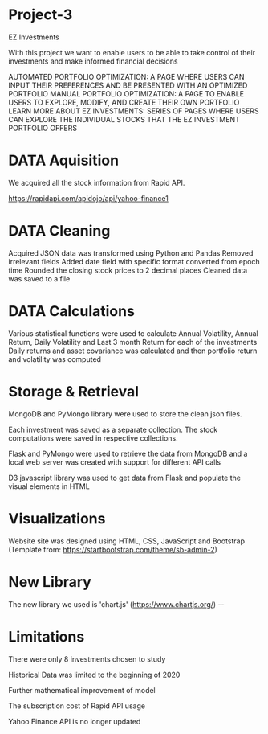 # Project-3

EZ Investments

With this project we want to enable users to be able to take control of their investments and make informed financial decisions

AUTOMATED PORTFOLIO OPTIMIZATION: A PAGE WHERE USERS CAN INPUT THEIR PREFERENCES AND BE PRESENTED WITH AN OPTIMIZED PORTFOLIO
MANUAL PORTFOLIO OPTIMIZATION: A PAGE TO ENABLE USERS TO EXPLORE, MODIFY, AND CREATE THEIR OWN PORTFOLIO
LEARN MORE ABOUT EZ INVESTMENTS: SERIES OF PAGES WHERE USERS CAN EXPLORE THE INDIVIDUAL STOCKS THAT THE EZ INVESTMENT PORTFOLIO OFFERS

# DATA Aquisition
We acquired all the stock information from Rapid API.

https://rapidapi.com/apidojo/api/yahoo-finance1

# DATA Cleaning
Acquired JSON data was transformed using Python and Pandas
Removed irrelevant fields
Added date field with specific format converted from epoch time
Rounded the closing stock prices to 2 decimal places
Cleaned data was saved to a file

# DATA Calculations
Various statistical functions were used to calculate Annual Volatility, Annual Return, Daily Volatility and Last 3 month Return for each of the investments
Daily returns and asset covariance was calculated and then portfolio return and volatility was computed

# Storage & Retrieval

MongoDB and PyMongo library were used to store the clean json files.

Each investment was saved as a separate collection. The stock computations were saved in respective collections.

Flask and PyMongo were used to retrieve the data from MongoDB and a local web server was created with support for different API calls 

D3 javascript library was used to get data from Flask and populate the visual elements in HTML

# Visualizations

Website site was designed using HTML, CSS, JavaScript and Bootstrap (Template from: https://startbootstrap.com/theme/sb-admin-2)

# New Library

The new library we used is 'chart.js' (https://www.chartjs.org/) -- 

# Limitations

There were only 8 investments chosen to study

Historical Data was limited to the beginning of 2020

Further mathematical improvement of model

The subscription cost of Rapid API usage

Yahoo Finance API is no longer updated





